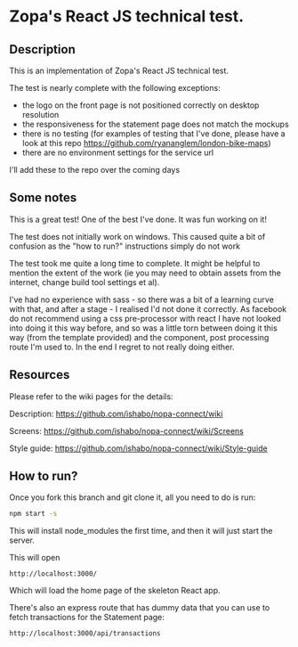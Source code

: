 # Zopa's React JS technical test.

## Description
This is an implementation of Zopa's React JS technical test.

The test is nearly complete with the following exceptions:

- the logo on the front page is not positioned correctly on desktop resolution
- the responsiveness for the statement page does not match the mockups
- there is no testing (for examples of testing that I've done, please have a look at this repo https://github.com/ryananglem/london-bike-maps)
- there are no environment settings for the service url

I'll add these to the repo over the coming days

## Some notes

This is a great test! One of the best I've done. It was fun working on it!

The test does not initially work on windows. This caused quite a bit of confusion
as the "how to run?" instructions simply do not work
 
The test took me quite a long time to complete. It might be helpful to mention 
the extent of the work (ie you may need to obtain assets from the internet, 
change build tool settings et al).  

I've had no experience with sass - so there was a bit of a learning curve with
that, and after a stage - I realised I'd not done it correctly. As facebook do 
not recommend using a css pre-processor with react I have not looked into 
doing it this way before, and so was a little torn between doing it this way 
(from the template provided) and the component, post processing route I'm used to. 
In the end I regret to not really doing either.


## Resources
Please refer to the wiki pages for the details:

Description: https://github.com/ishabo/nopa-connect/wiki

Screens: https://github.com/ishabo/nopa-connect/wiki/Screens

Style guide: https://github.com/ishabo/nopa-connect/wiki/Style-guide


## How to run?

Once you fork this branch and git clone it, all you need to do is run:

```sh
npm start -s
```

This will install node_modules the first time, and then it will just start the server.

This will open 
```
http://localhost:3000/ 
```
Which will load the home page of the skeleton React app.

There's also an express route that has dummy data that you can use to fetch transactions for the Statement page:
```
http://localhost:3000/api/transactions
```

